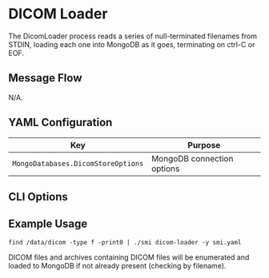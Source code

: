 # DICOM Loader

The DicomLoader process reads a series of null-terminated filenames from STDIN, loading each one into MongoDB as it goes, terminating on ctrl-C or EOF.

## Message Flow

N/A.

## YAML Configuration

| Key                                | Purpose                    |
| ---------------------------------- | -------------------------- |
| `MongoDatabases.DicomStoreOptions` | MongoDB connection options |

## CLI Options

## Example Usage

```console
find /data/dicom -type f -print0 | ./smi dicom-loader -y smi.yaml
```

DICOM files and archives containing DICOM files will be enumerated and loaded to MongoDB if not already present (checking by filename).
